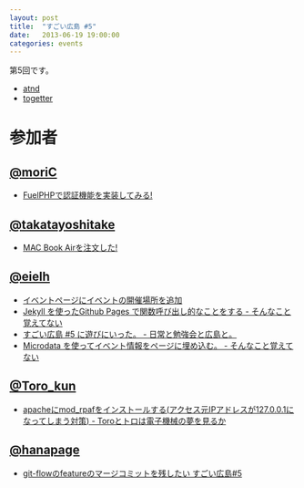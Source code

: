 ```yaml
---
layout: post
title:  "すごい広島 #5"
date:   2013-06-19 19:00:00
categories: events
---
```


第5回です。

* [atnd](http://atnd.org/events/40559)
* [togetter](http://togetter.com/li/521209)

<!-- 概要 -->

# 参加者

## [@moriC](https://twitter.com/CentBoss)

* [FuelPHPで認証機能を実装してみる!](http://blog.mori-theta.net/?p=102)

## [@takatayoshitake](https://twitter.com/takatayoshitake)

* [MAC Book Airを注文した!](http://tktstudy.blogspot.jp/2013/06/20130619-5.html)

## [@eielh](https://twitter.com/eielh)

* [イベントページにイベントの開催場所を追加](https://github.com/great-h/great-h.github.io/pull/110)
* [Jekyll を使ったGithub Pages で関数呼び出し的なことをする - そんなこと覚えてない](http://blog.eiel.info/blog/2013/06/19/jekyll-on-function/)
* [すごい広島 #5 に遊びにいった。 - 日常と勉強会と広島と。](http://eielh-life.tumblr.com/post/53368072707/5)
* [Microdata を使ってイベント情報をページに埋め込む。 - そんなこと覚えてない](http://blog.eiel.info/blog/2013/06/23/microdata-on-great-h/)

## [@Toro_kun](https://twitter.com/Toro_kun)

* [apacheにmod_rpafをインストールする(アクセス元IPアドレスが127.0.0.1になってしまう対策) - Toroとトロは電子機械の夢を見るか](http://106n.net/toro/blog/?p=951)

## [@hanapage](https://twitter.com/hanapage)

* [git-flowのfeatureのマージコミットを残したい すごい広島#5](http://hanapage.wordpress.com/2013/06/25/git-flow%E3%81%AEfeature%E3%81%AE%E3%83%9E%E3%83%BC%E3%82%B8%E3%82%B3%E3%83%9F%E3%83%83%E3%83%88%E3%82%92%E6%AE%8B%E3%81%97%E3%81%9F%E3%81%84%E3%80%80%E3%81%99%E3%81%94%E3%81%84%E5%BA%83%E5%B3%B65/)
